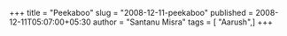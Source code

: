 +++
title = "Peekaboo"
slug = "2008-12-11-peekaboo"
published = 2008-12-11T05:07:00+05:30
author = "Santanu Misra"
tags = [ "Aarush",]
+++

